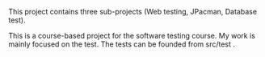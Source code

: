 This project contains three sub-projects (Web testing, JPacman, Database test). 

This is a course-based project for the software testing course. My work is mainly focused on the test. The tests can be
founded from src/test .
